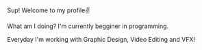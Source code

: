 Sup! Welcome to my profile✌

What am I doing? I'm currently begginer in programming.			

Everyday I'm working with Graphic Design, Video Editing and VFX!


<!---
Vegetttaaa/Vegetttaaa is a ✨ special ✨ repository because its `README.md` (this file) appears on your GitHub profile.
You can click the Preview link to take a look at your changes.
--->
